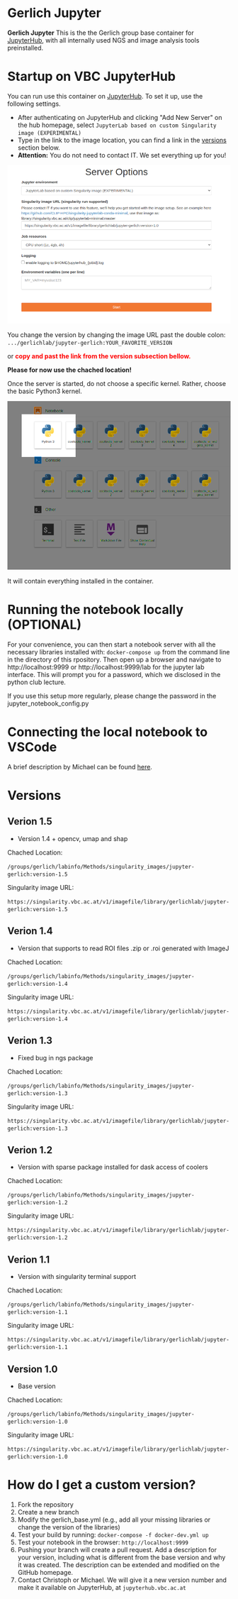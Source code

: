# Gerlich Jupyter
**Gerlich Jupyter** This is the the Gerlich group base container for [JupyterHub](https://jupyterhub.vbc.ac.at/), with all internally used NGS and image analysis tools preinstalled.

# Startup on VBC JupyterHub

You can run use this container on [JupyterHub](https://jupyterhub.vbc.ac.at/).
To set it up, use the following settings.
 - After authenticating on JupyterHub and clicking "Add New Server" on the hub homepage, select `JupyterLab based on custom Singularity image (EXPERIMENTAL)`
 - Type in the link to the image location, you can find a link in the [versions](#versions) section below.
 - **Attention:** You do not need to contact IT. We set everything up for you!


![JupyterHub Settings](images/settings.png)


You change the version by changing the image URL past the double colon:
`.../gerlichlab/jupyter-gerlich:YOUR_FAVORITE_VERSION`

or <span style="color:red">**copy and past the link from the version subsection bellow.**<span>
 
**Please for now use the chached location!**

Once the server is started, do not choose a specific kernel. Rather, choose the basic Python3 kernel.


![Python Kernel](images/kernel.png)


It will contain everything installed in the container.

# Running the notebook locally (OPTIONAL)
For your convenience, you can then start a notebook server with all the necessary libraries installed with:
```docker-compose up``` from the command line in the directory of this rpository.
Then open up a browser and navigate to http://localhost:9999 or http://localhost:9999/lab for the jupyter lab interface. 
This will prompt you for a password, which we disclosed in the python club lecture.

If you use this setup more regularly, please change the password in the jupyter_notebook_config.py

# Connecting the local notebook to VSCode 
A brief description by Michael can be found [here](https://github.com/gerlichlab/python_club_seq_formats_I).

# Versions

## Verion 1.5
- Version 1.4 + opencv, umap and shap

Chached Location:
 
 `/groups/gerlich/labinfo/Methods/singularity_images/jupyter-gerlich:version-1.5` 
 
Singularity image URL: 

`https://singularity.vbc.ac.at/v1/imagefile/library/gerlichlab/jupyter-gerlich:version-1.5`

## Verion 1.4
- Version that supports to read ROI files .zip or .roi generated with ImageJ

Chached Location:
 
 `/groups/gerlich/labinfo/Methods/singularity_images/jupyter-gerlich:version-1.4` 
 
Singularity image URL: 

`https://singularity.vbc.ac.at/v1/imagefile/library/gerlichlab/jupyter-gerlich:version-1.4`

## Verion 1.3

- Fixed bug in ngs package

Chached Location:
 
 `/groups/gerlich/labinfo/Methods/singularity_images/jupyter-gerlich:version-1.3` 
 
Singularity image URL: 
 
`https://singularity.vbc.ac.at/v1/imagefile/library/gerlichlab/jupyter-gerlich:version-1.3`

## Verion 1.2

- Version with sparse package installed for dask access of coolers

Chached Location:
 
 `/groups/gerlich/labinfo/Methods/singularity_images/jupyter-gerlich:version-1.2` 
 
Singularity image URL:
 
`https://singularity.vbc.ac.at/v1/imagefile/library/gerlichlab/jupyter-gerlich:version-1.2`

## Verion 1.1
 
- Version with singularity terminal support

Chached Location:
 
 `/groups/gerlich/labinfo/Methods/singularity_images/jupyter-gerlich:version-1.1` 
 
Singularity image URL:
 
`https://singularity.vbc.ac.at/v1/imagefile/library/gerlichlab/jupyter-gerlich:version-1.1`

## Version 1.0
- Base version

Chached Location:
 
 `/groups/gerlich/labinfo/Methods/singularity_images/jupyter-gerlich:version-1.0` 
 
Singularity image URL:

 `https://singularity.vbc.ac.at/v1/imagefile/library/gerlichlab/jupyter-gerlich:version-1.0`

# How do I get a custom version?
 
1. Fork the repository
1. Create a new branch
1. Modify the gerlich_base.yml (e.g., add all your missing libraries or change the version of the libraries)
1. Test your build by running: `docker-compose -f docker-dev.yml up`
1. Test your notebook in the browser: `http://localhost:9999`
1. Pushing your branch will create a pull request. Add a description for your version, including what is different from the base version and why it was created. The description can be extended and modified on the GitHub homepage.
1. Contact Christoph or Michael. We will give it a new version number and make it available on JupyterHub, at `jupyterhub.vbc.ac.at`
